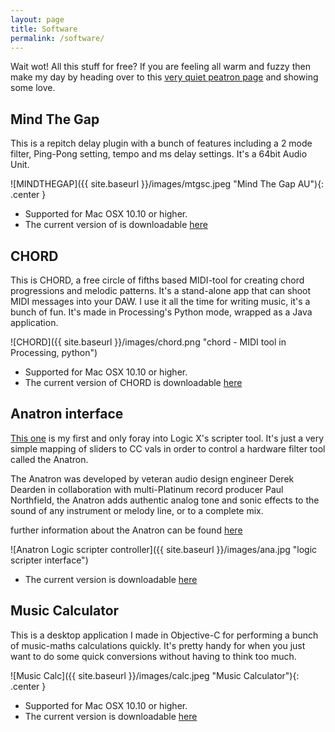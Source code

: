 ```yaml
---
layout: page
title: Software
permalink: /software/
---
```


Wait wot! All this stuff for free? If you are feeling all warm and fuzzy then make my day by heading over to this [very quiet peatron page](https://www.patreon.com/lukezeitlin) and showing some love.

## Mind The Gap

This is a repitch delay plugin with a bunch of features including a 2 mode filter, Ping-Pong setting, tempo and ms delay settings. It's a 64bit Audio Unit.

![MINDTHEGAP]({{ site.baseurl }}/images/mtgsc.jpeg "Mind The Gap AU"){: .center }

- Supported for Mac OSX 10.10 or higher. 
- The current version of is downloadable [here](https://www.dropbox.com/s/zzjtsqrw6fw69qa/MindTheGap.dmg?dl=0) 



## CHORD

This is CHORD, a free circle of fifths based MIDI-tool for creating chord progressions and melodic patterns. It's a stand-alone app that can shoot MIDI messages into your DAW. I use it all the time for writing music, it's a bunch of fun. It's made in Processing's Python mode, wrapped as a Java application. 

![CHORD]({{ site.baseurl }}/images/chord.png "chord - MIDI tool in Processing, python")



- Supported for Mac OSX 10.10 or higher. 
- The current version of CHORD is downloadable [here](https://www.dropbox.com/s/9zfj8dkrkkgvd0k/Chord.dmg?dl=0)


## Anatron interface
[This one](https://github.com/larzeitlin/Anatron-Scripter-Interface) is my first and only foray into Logic X's scripter tool. It's just a very simple mapping of sliders to CC vals in order to control a hardware filter tool called the Anatron.

The Anatron was developed by veteran audio design engineer Derek Dearden in collaboration with multi-Platinum record producer Paul Northfield, the Anatron adds authentic analog tone and sonic effects to the sound of any instrument or melody line, or to a complete mix.

further information about the Anatron can be found [here](http://icrowdnewswire.com/2016/11/10/anatron-add-authentic-synth-effects-instrument-stereo-audio-effects-unit-analog-signal-path-tube-overdrive-resonant-filter-precision-digital-control-midi/) 

![Anatron Logic scripter controller]({{ site.baseurl }}/images/ana.jpg "logic scripter interface")  



 - The current version is downloadable [here](https://www.dropbox.com/s/ab0lbk0rwn1y3bg/Scripter%20Interface.zip?dl=0)

## Music Calculator

This is a desktop application I made in Objective-C for performing a bunch of music-maths calculations quickly. It's pretty handy for when you just want to do some quick conversions without having to think too much. 

![Music Calc]({{ site.baseurl }}/images/calc.jpeg "Music Calculator"){: .center }  

- Supported for Mac OSX 10.10 or higher. 
- The current version is downloadable [here](https://github.com/larzeitlin/Music-Calculator/releases)
